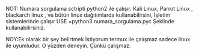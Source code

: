 NOT: 
Numara sorgulama sctripti python2 ile çalışır.
Kali Linux, Parrot Linux , blackarch linux ,
ve bütün linux dağıtımlarda kullanabilirsini,
İşletim sistemlerinde çalışır 
USE =python3 numara_sorgulama.pyc
Şeklinde kullanabilirsiniz.

NOY:Ek olarak bir şey belirtmek İstiyorum termux ile çalışmaz sadece linux ile 
uyumludur. O yüzden deneyin. Çünkü çalışmaz.

